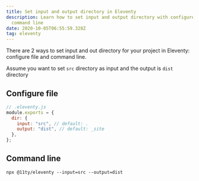 ```yaml
---
title: Set input and output directory in Eleventy
description: Learn how to set input and output directory with configure file and
  command line
date: 2020-10-05T06:55:59.328Z
tag: eleventy
---
```

There are 2 ways to set input and out directory for your project in Eleventy: configure file and command line.

Assume you want to set `src` directory as input and the output is `dist` directory

## Configure file

```javascript
// .eleventy.js
module.exports = {
  dir: {
    input: "src", // default: .
    output: "dist", // default: _site
  },
};
```

## Command line

```
npx @11ty/eleventy --input=src --output=dist
```